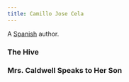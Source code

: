 ```yaml
---
title: Camillo Jose Cela
---
```


A [Spanish](../index.html) author.

### The Hive

### Mrs. Caldwell Speaks to Her Son
